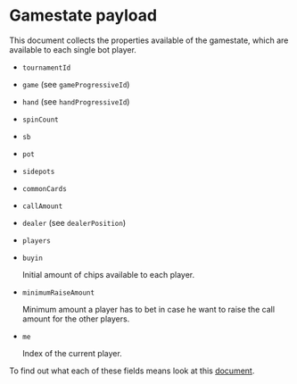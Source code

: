 # Gamestate payload

This document collects the properties available of the gamestate, which are available to each single bot player.

* `tournamentId`
* `game` (see `gameProgressiveId`)
* `hand` (see `handProgressiveId`)
* `spinCount`
* `sb`
* `pot`
* `sidepots`
* `commonCards`
* `callAmount`
* `dealer` (see `dealerPosition`)
* `players`

* `buyin`

  Initial amount of chips available to each player.

* `minimumRaiseAmount`

  Minimum amount a player has to bet in case he want to raise the call amount for the other players.

* `me`

  Index of the current player.

To find out what each of these fields means look at this [document]("./game-state-fields.md").
